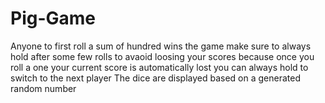 # Pig-Game
Anyone to first roll a sum of hundred wins the game
make sure to always hold after some few rolls to avaoid loosing your scores because once you roll a one
your current score is automatically lost
you can always hold to switch to the next player
The dice are displayed based on a generated random number
